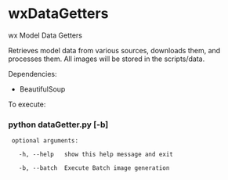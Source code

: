wxDataGetters
=============

wx Model Data Getters

Retrieves model data from various sources, downloads them, and processes them.
All images will be stored in the scripts/data.


Dependencies:
- BeautifulSoup

To execute: 
   ### python dataGetter.py [-b]

     optional arguments:

       -h, --help   show this help message and exit

       -b, --batch  Execute Batch image generation
